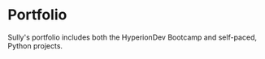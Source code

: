 # Portfolio
Sully's portfolio includes both the HyperionDev Bootcamp and self-paced, Python projects.
